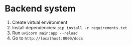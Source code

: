 # Backend system

1. Create virtual environment
2. Install dependencies: `pip install -r requirements.txt`
3. Run `uvicorn main:app --reload`
4. Go to `http://localhost:8000/docs`
